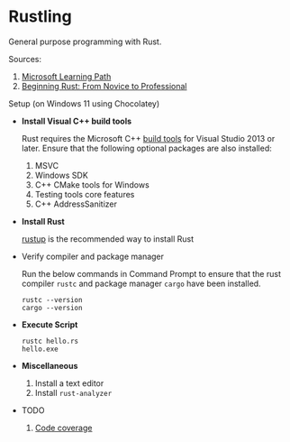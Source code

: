 # Rustling

General purpose programming with Rust.

Sources:

1. [Microsoft Learning Path][1]
2. [Beginning Rust: From Novice to Professional][2]

Setup (on Windows 11 using Chocolatey)

+ **Install Visual C++ build tools**

  Rust requires the Microsoft C++ [build tools][3] for Visual Studio 2013 or later. Ensure that the following optional packages are also installed:

  1. MSVC
  2. Windows SDK
  3. C++ CMake tools for Windows
  4. Testing tools core features
  5. C++ AddressSanitizer

+ **Install Rust**

  [rustup][4] is the recommended way to install Rust

+ Verify compiler and package manager

  Run the below commands in Command Prompt to ensure that the rust compiler `rustc` and package manager `cargo` have been installed.
  
  ```
  rustc --version
  cargo --version
  ```

+ **Execute Script**

  ```
  rustc hello.rs
  hello.exe
  ```

+ **Miscellaneous**

  1. Install a text editor
  2. Install `rust-analyzer`

+ TODO

  1. [Code coverage][5]

[1]: https://docs.microsoft.com/en-us/learn/paths/rust-first-steps/
[2]: https://www.oreilly.com/library/view/beginning-rust-from/9781484234686/
[3]: https://visualstudio.microsoft.com/visual-cpp-build-tools/
[4]: https://www.rust-lang.org/tools/install
[5]: https://doc.rust-lang.org/rustc/instrument-coverage.html

